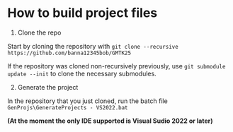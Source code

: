 # How to build project files

1. Clone the repo

Start by cloning the repository with `git clone --recursive https://github.com/banna12345bob/GMTK25`

If the repository was cloned non-recursively previously, use `git submodule update --init` to clone the necessary submodules.

2. Generate the project

In the repository that you just cloned, run the batch file `GenProjs\GenerateProjects - VS2022.bat`

**(At the moment the only IDE supported is Visual Sudio 2022 or later)**

